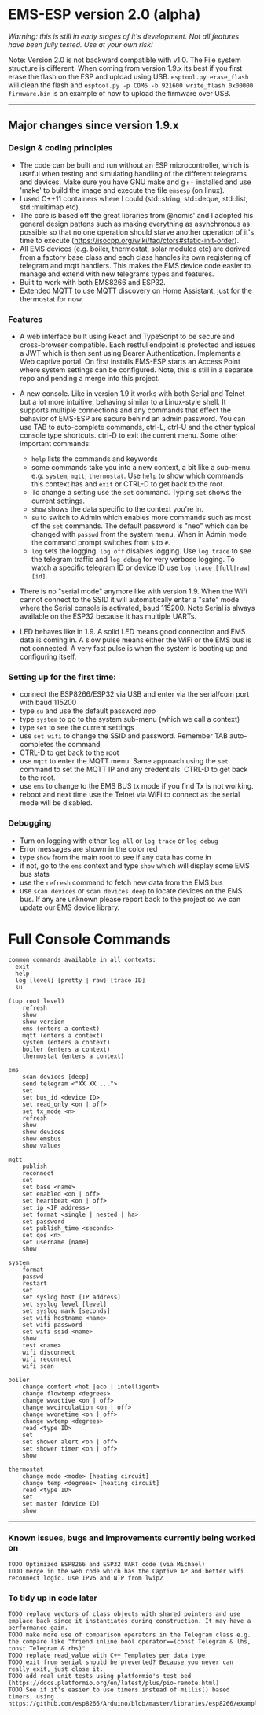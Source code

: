 # EMS-ESP version 2.0 (alpha)

*Warning: this is still in early stages of it's development. Not all features have been fully tested. Use at your own risk!*

Note: Version 2.0 is not backward compatible with v1.0. The File system structure is different. When coming from version 1.9.x its best if you first erase the flash on the ESP and upload using USB. `esptool.py erase_flash` will clean the flash and `esptool.py -p COM6 -b 921600 write_flash 0x00000 firmware.bin` is an example of how to upload the firmware over USB.

---

## Major changes since version 1.9.x

### **Design & coding principles**

- The code can be built and run without an ESP microcontroller, which is useful when testing and simulating handling of the different telegrams and devices. Make sure you have GNU make and g++ installed and use 'make' to build the image and execute the file `emsesp` (on linux).
- I used C++11 containers where I could (std::string, std::deque, std::list, std::multimap etc).
- The core is based off the great libraries from @nomis' and I adopted his general design pattens such as making everything as asynchronous as possible so that no one operation should starve another operation of it's time to execute (https://isocpp.org/wiki/faq/ctors#static-init-order).
- All EMS devices (e.g. boiler, thermostat, solar modules etc) are derived from a factory base class and each class handles its own registering of telegram and mqtt handlers. This makes the EMS device code easier to manage and extend with new telegrams types and features.
- Built to work with both EMS8266 and ESP32.
- Extended MQTT to use MQTT discovery on Home Assistant, just for the thermostat for now.

### **Features**

- A web interface built using React and TypeScript to be secure and cross-browser compatible. Each restful endpoint is protected and issues a JWT which is then sent using Bearer Authentication. Implements a Web captive portal. On first installs EMS-ESP starts an Access Point where system settings can be configured. Note, this is still in a separate repo and pending a merge into this project.
  
- A new console. Like in version 1.9 it works with both Serial and Telnet but a lot more intuitive, behaving similar to a Linux-style shell. It supports multiple connections and any commands that effect the behavior of EMS-ESP are secure behind an admin password. You can use TAB to auto-complete commands, ctrl-L, ctrl-U and the other typical console type shortcuts. ctrl-D to exit the current menu. Some other important commands:
    * `help` lists the commands and keywords
    * some commands take you into a new context, a bit like a sub-menu. e.g. `system`, `mqtt`, `thermostat`. Use `help` to show which commands this context has and `exit` or CTRL-D to get back to the root.
    * To change a setting use the `set` command. Typing `set` shows the current settings.
    * `show` shows the data specific to the context you're in.
    * `su` to switch to Admin which enables more commands such as most of the `set` commands. The default password is "neo" which can be changed with `passwd` from the system menu. When in Admin mode the command prompt switches from `$` to `#`.
    * `log` sets the logging. `log off` disables logging. Use `log trace` to see the telegram traffic and `log debug` for very verbose logging. To watch a specific telegram ID or device ID use `log trace [full|raw| [id]`.

- There is no "serial mode" anymore like with version 1.9. When the Wifi cannot connect to the SSID it will automatically enter a "safe" mode where the Serial console is activated, baud 115200. Note Serial is always available on the ESP32 because it has multiple UARTs.

- LED behaves like in 1.9. A solid LED means good connection and EMS data is coming in. A slow pulse means either the WiFi or the EMS bus is not connected. A very fast pulse is when the system is booting up and configuring itself.

### Setting up for the first time:

 - connect the ESP8266/ESP32 via USB and enter via the serial/com port with baud 115200
 - type `su` and use the default password *neo*
 - type `system` to go to the system sub-menu (which we call a context)
 - type `set` to see the current settings
 - use `set wifi` to change the SSID and password. Remember TAB auto-completes the command
 - CTRL-D to get back to the root
 - use `mqtt` to enter the MQTT menu. Same approach using the `set` command to set the MQTT IP and any credentials. CTRL-D to get back to the root.
 - use `ems` to change to the EMS BUS tx mode if you find Tx is not working.
 - reboot and next time use the Telnet via WiFi to connect as the serial mode will be disabled.

### Debugging
 - Turn on logging with either `log all` or `log trace` or `log debug`
 - Error messages are shown in the color red
 - type `show` from the main root to see if any data has come in
 - if not, go to the `ems` context and type `show` which will display some EMS bus stats
 - use the `refresh` command to fetch new data from the EMS bus
 - use `scan devices` or `scan devices deep` to locate devices on the EMS bus. If any are unknown please report back to the project so we can update our EMS device library.



# Full Console Commands

```
common commands available in all contexts:
  exit
  help
  log [level] [pretty | raw] [trace ID]
  su

(top root level)
	refresh
	show
	show version
	ems (enters a context)
	mqtt (enters a context)
	system (enters a context)
	boiler (enters a context)
	thermostat (enters a context)

ems
    scan devices [deep]
	send telegram <"XX XX ...">
	set
	set bus_id <device ID>
	set read_only <on | off>
	set tx_mode <n>
	refresh
	show
	show devices
	show emsbus
	show values

mqtt
	publish
	reconnect
	set
	set base <name>
	set enabled <on | off>
	set heartbeat <on | off>
	set ip <IP address>
	set format <single | nested | ha>
	set password
	set publish_time <seconds>
	set qos <n>
	set username [name]
	show

system
	format
	passwd
	restart
	set
	set syslog host [IP address]
	set syslog level [level]
	set syslog mark [seconds]
	set wifi hostname <name>
	set wifi password
	set wifi ssid <name>
	show
	test <name>
	wifi disconnect
	wifi reconnect
	wifi scan

boiler
	change comfort <hot |eco | intelligent>
	change flowtemp <degrees>
	change wwactive <on | off>
	change wwcirculation <on | off>
	change wwonetime <on | off>
	change wwtemp <degrees>
	read <type ID>
	set
	set shower alert <on | off>
	set shower timer <on | off>
	show

thermostat
	change mode <mode> [heating circuit]
	change temp <degrees> [heating circuit]
	read <type ID>
	set
	set master [device ID]
	show
```
  
----------

### **Known issues, bugs and improvements currently being worked on**

```
TODO Optimized ESP8266 and ESP32 UART code (via Michael)
TODO merge in the web code which has the Captive AP and better wifi reconnect logic. Use IPV6 and NTP from lwip2
```

### **To tidy up in code later**

```
TODO replace vectors of class objects with shared pointers and use emplace_back since it instantiates during construction. It may have a performance gain.
TODO make more use of comparison operators in the Telegram class e.g. the compare like "friend inline bool operator==(const Telegram & lhs, const Telegram & rhs)"
TODO replace read_value with C++ Templates per data type
TODO exit from serial should be prevented? Because you never can really exit, just close it.
TODO add real unit tests using platformio's test bed (https://docs.platformio.org/en/latest/plus/pio-remote.html)
TODO See if it's easier to use timers instead of millis() based timers, using https://github.com/esp8266/Arduino/blob/master/libraries/esp8266/examples/BlinkPolledTimeout/BlinkPolledTimeout.ino
```

